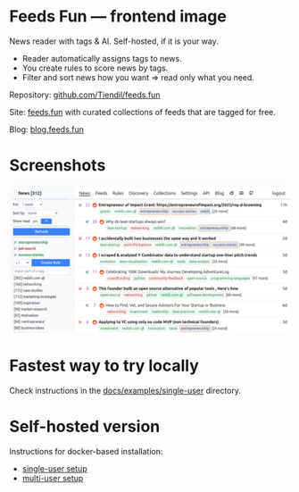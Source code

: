 <!-- we use absolute path, since GitHub action does not work with relative paths -->
<!-- => This readme can not be used as README.md -->

# Feeds Fun — frontend image

News reader with tags & AI. Self-hosted, if it is your way.

- Reader automatically assigns tags to news.
- You create rules to score news by tags.
- Filter and sort news how you want ⇒ read only what you need.

Repository: [github.com/Tiendil/feeds.fun](https://github.com/Tiendil/feeds.fun)

Site: [feeds.fun](https://feeds.fun) with curated collections of feeds that are tagged for free.

Blog: [blog.feeds.fun](https://blog.feeds.fun)

# Screenshots

![News filtering](docs/images/news-filtering-example.png)

# Fastest way to try locally

Check instructions in the [docs/examples/single-user](docs/examples/single-user) directory.

# Self-hosted version

Instructions for docker-based installation:

- [single-user setup](docs/examples/single-user)
- [multi-user setup](docs/examples/multi-user)
